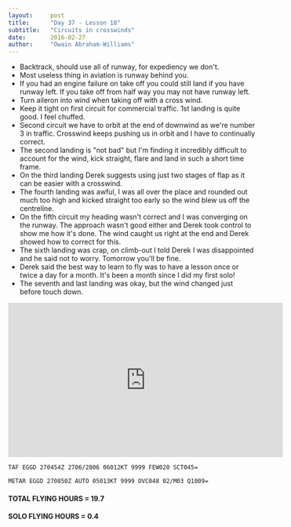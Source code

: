 ```yaml
---
layout:     post
title:      "Day 37 - Lesson 18"
subtitle:   "Circuits in crosswinds"
date:       2016-02-27
author:     "Owain Abraham-Williams"
---
```


 * Backtrack, should use all of runway, for expediency we don't.
 * Most useless thing in aviation is runway behind you.
 * If you had an engine failure on take off you could still land if you have runway left. If you take off from half way you may not have runway left.
 * Turn aileron into wind when taking off with a cross wind.
 * Keep it tight on first circuit for commercial traffic. 1st landing is quite good. I feel chuffed.
 * Second circuit we have to orbit at the end of downwind as we're number 3 in traffic.	Crosswind keeps pushing us in orbit and I have to continually correct.
 * The second landing is "not bad" but I'm finding it incredibly difficult to account for the wind, kick straight, flare and land in such a short time frame.
 * On the third landing Derek suggests using just two stages of flap as it can be easier with a crosswind.
 * The fourth landing was awful, I was all over the place and rounded out much too high and kicked straight too early so the wind blew us off the centreline.
 * On the fifth circuit my heading wasn't correct and I was converging on the runway. The approach wasn't good either and Derek took control to show me how it's done. The wind caught us right at the end and Derek showed how to correct for this.
 * The sixth landing was crap, on climb-out I told Derek I was disappointed and he said not to worry. Tomorrow you'll be fine.
 * Derek said the best way to learn to fly was to have a lesson once or twice a day for a month. It's been a month since I did my first solo!
 * The seventh and last landing was okay, but the wind changed just before touch down.

<iframe width="560" height="315" src="https://www.youtube.com/embed/GAAeBQ-gmj4" frameborder="0" allowfullscreen></iframe>

    TAF EGGD 270454Z 2706/2806 06012KT 9999 FEW020 SCT045=

    METAR EGGD 270850Z AUTO 05013KT 9999 OVC048 02/M03 Q1009=

#### TOTAL FLYING HOURS = 19.7

#### SOLO FLYING HOURS = 0.4